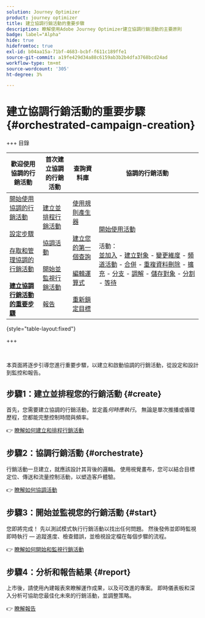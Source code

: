 ```yaml
---
solution: Journey Optimizer
product: journey optimizer
title: 建立協調行銷活動的重要步驟
description: 瞭解使用Adobe Journey Optimizer建立協調行銷活動的主要原則
badge: label="Alpha"
hide: true
hidefromtoc: true
exl-id: b04aa15a-71bf-4683-bcbf-f611c189ffe1
source-git-commit: a19fe429d34a88c6159ab3b2b4dfa3768bcd24ad
workflow-type: tm+mt
source-wordcount: '305'
ht-degree: 3%

---
```



# 建立協調行銷活動的重要步驟 {#orchestrated-campaign-creation}

+++ 目錄

| 歡迎使用協調的行銷活動 | 首次建立協調的行銷活動 | 查詢資料庫 | 協調的行銷活動 |
|---|---|---|---|
| [開始使用協調的行銷活動](gs-orchestrated-campaigns.md)<br/><br/>[設定步驟](configuration-steps.md)<br/><br/>[存取和管理協調的行銷活動](access-manage-orchestrated-campaigns.md)<br/><br/><b>[建立協調行銷活動的重要步驟](gs-campaign-creation.md)</b> | [建立並排程行銷活動](create-orchestrated-campaign.md)<br/><br/>[協調活動](orchestrate-activities.md)<br/><br/>[開始並監視行銷活動](start-monitor-campaigns.md)<br/><br/>[報告](reporting-campaigns.md) | [使用規則產生器](orchestrated-rule-builder.md)<br/><br/>[建立您的第一個查詢](build-query.md)<br/><br/>[編輯運算式](edit-expressions.md)<br/><br/>[重新鎖定目標](retarget.md) | [開始使用活動](activities/about-activities.md)<br/><br/>活動：<br/>[並加入](activities/and-join.md) - [建立對象](activities/build-audience.md) - [變更維度](activities/change-dimension.md) - [頻道活動](activities/channels.md) - [合併](activities/combine.md) - [重複資料刪除](activities/deduplication.md) - [擴充](activities/enrichment.md) - [分支](activities/fork.md) - [調解](activities/reconciliation.md) - [儲存對象](activities/save-audience.md) - [分割](activities/split.md) - [等待](activities/wait.md) |

{style="table-layout:fixed"}

+++

<br/>

本頁面將逐步引導您進行重要步驟，以建立和啟動協調的行銷活動，從設定和設計到監控和報告。

<!--
<table style="table-layout:fixed"><tr style="border: 0; text-align: center;" >
<td><a href="#create"><img alt="Create & schedule your campaign" src="../../channels/assets/do-not-localize/email.png"></a><br/><a href="#create"><strong>Create & schedule your campaign</strong></a></td>
<td><a href="#orchestrate"><img alt="Orchestrate campaign activities" src="../../channels/assets/do-not-localize/sms.png"></a><br/><a href="#orchestrate"><strong>Orchestrate campaign activities</strong></a></td>
<td><a href="#start"><img alt="Start & monitor your campaign" src="../../channels/assets/do-not-localize/push.png"></a><a href="#start"><strong>Start & monitor your campaign</strong></a></td>
<td><a href="#report"><img alt="Analyze & report on results" src="../../channels/assets/do-not-localize/push.png"></a><a href="#report"><strong>Analyze & report on results</strong></a></td>
</tr></table>-->



## 步驟1：建立並排程您的行銷活動 {#create}

首先，您需要建立協調的行銷活動，並定義&#x200B;*何時應執行*。 無論是單次推播或循環歷程，您都能完整控制時間與頻率。

👉 [瞭解如何建立和排程行銷活動](../orchestrated/create-orchestrated-campaign.md)

## 步驟2：協調行銷活動 {#orchestrate}

行銷活動一旦建立，就應該設計其背後的邏輯。 使用視覺畫布，您可以結合目標定位、傳送和流量控制活動，以塑造客戶體驗。

👉 [瞭解如何協調活動](../orchestrated/orchestrate-activities.md)

## 步驟3：開始並監視您的行銷活動 {#start}

您即將完成！ 先以測試模式執行行銷活動以找出任何問題。 然後發佈並即時監視即時執行 — 追蹤進度、檢查錯誤，並檢視設定檔在每個步驟的流程。

👉 [瞭解如何開始和監視行銷活動](../orchestrated/start-monitor-campaigns.md)

## 步驟4：分析和報告結果 {#report}

上市後，請使用內建報表來瞭解運作成果，以及可改進的專案。 即時儀表板和深入分析可協助您最佳化未來的行銷活動，並調整策略。

👉 [瞭解報告](../orchestrated/reporting-campaigns.md)
